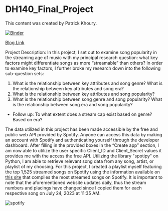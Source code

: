# DH140_Final_Project

This content was created by Patrick Khoury.

[![Binder](https://mybinder.org/badge_logo.svg)](https://mybinder.org/v2/gh/patrickkhoury11/DH140_Final_Project/main)

[Blog Link](https://patrickkhoury11.github.io/DH140_Final_Blog/posts/DH140_FinalProject.html)

Project Description:
In this project, I set out to examine song popularity in the streaming age of music with my principal research question: what key factors might differentiate songs as more “streamable” than others? In order to examine key factors, I further broke my research down into the following sub-question sets:
1. What is the relationship between key attributes and song genre? What is the relationship between key attributes and song era?
2. What is the relationship between key attributes and song popularity?
3. What is the relationship between song genre and song popularity? What is the relationship between song era and song popularity?
- Follow up: To what extent does a stream cap exist based on genre? Based on era? 

The data utilized in this project has been made accessible by the free and public web API provided by Spotify. Anyone can access this data by making an account with Spotify and authenticating yourself through the developer dashboard. After filling in the provided boxes in the “Create app” section, I am now able to utilize the user specific Client_ID and Client_Secret values it provides me with the access the free API. Utilizing the library "spotipy" on Python, I am able to retrieve relevant song data from any song, artist, or playlist of my choosing. For this project, I created a playlist myself featuring the top 1,525 streamed songs on Spotify using the information available on [this site](https://kworb.net/spotify/songs.html) that compiles the most streamed songs on Spotify. It is important to note that the aforementioned website updates daily, thus the stream numbers and placings have changed since I copied them for each respective song on July 24, 2023 at 11:35 AM.

![spotify](https://storage.googleapis.com/pr-newsroom-wp/1/2023/01/AppleCompetition-FTRHeader_V2-1440x733.png)
